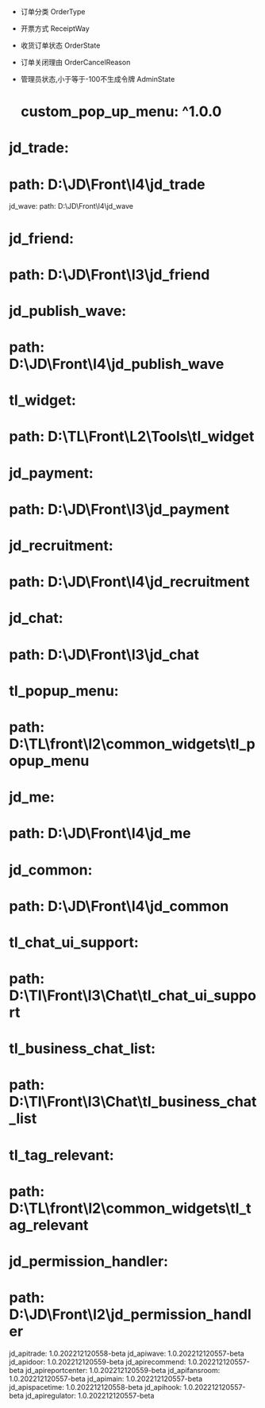 - 订单分类 OrderType
- 开票方式 ReceiptWay
- 收货订单状态 OrderState
- 订单关闭理由 OrderCancelReason
- 管理员状态,小于等于-100不生成令牌  AdminState

  #  custom_pop_up_menu: ^1.0.0
#  jd_trade:
#    path: D:\JD\Front\l4\jd_trade
  jd_wave:
    path: D:\JD\Front\l4\jd_wave
  #  jd_friend:
  #    path: D:\JD\Front\l3\jd_friend
  #  jd_publish_wave:
  #    path: D:\JD\Front\l4\jd_publish_wave
  #  tl_widget:
  #    path: D:\TL\Front\L2\Tools\tl_widget
  #  jd_payment:
  #    path: D:\JD\Front\l3\jd_payment
  #  jd_recruitment:
  #    path: D:\JD\Front\l4\jd_recruitment
  #  jd_chat:
  #    path: D:\JD\Front\l3\jd_chat
  #  tl_popup_menu:
  #    path: D:\TL\front\l2\common_widgets\tl_popup_menu
  #  jd_me:
  #    path: D:\JD\Front\l4\jd_me
  #  jd_common:
  #    path: D:\JD\Front\l4\jd_common
  #  tl_chat_ui_support:
  #    path: D:\Tl\Front\l3\Chat\tl_chat_ui_support
  #  tl_business_chat_list:
  #    path: D:\Tl\Front\l3\Chat\tl_business_chat_list
  #  tl_tag_relevant:
  #    path: D:\TL\front\l2\common_widgets\tl_tag_relevant
  #  jd_permission_handler:
  #    path: D:\JD\Front\l2\jd_permission_handler
  jd_apitrade: 1.0.202212120558-beta
  jd_apiwave: 1.0.202212120557-beta
  jd_apidoor: 1.0.202212120559-beta
  jd_apirecommend: 1.0.202212120557-beta
  jd_apireportcenter: 1.0.202212120559-beta
  jd_apifansroom: 1.0.202212120557-beta
  jd_apimain: 1.0.202212120557-beta
  jd_apispacetime: 1.0.202212120558-beta
  jd_apihook: 1.0.202212120557-beta
  jd_apiregulator: 1.0.202212120557-beta


  